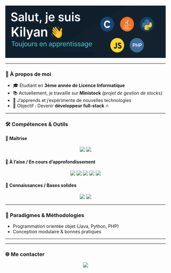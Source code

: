 <!-- Bannière d'accueil -->
<p align="center">
  <!-- <img src="https://readme-typing-svg.demolab.com?font=Fira+Code&pause=1000&color=38B2AC&center=true&width=435&lines=Salut,+je+suis+Kilyan!;Bienvenue+sur+mon+profil+GitHub!" alt="Typing SVG" /> -->
  <img src="https://github.com/donneger-k/donneger-k/raw/main/banniereGithub.png" alt="Bienvenue !" />
</p>

---

### 🚀 À propos de moi
- 🎓 Étudiant en **3ème année de Licence Informatique**
- 📚 Actuellement, je travaille sur **Ministock** *(projet de gestion de stocks)*
- 🌱 J’apprends et j’expérimente de nouvelles technologies
- 🎯 Objectif : Devenir **développeur full-stack** 🔥

---

### 🛠️ Compétences & Outils


#### 💪 Maîtrise
<p align="center">
  <img src="https://img.shields.io/badge/Java-ED8B00?style=for-the-badge&logo=openjdk&logoColor=white" />
  <img src="https://img.shields.io/badge/Python-3670A0?style=for-the-badge&logo=python&logoColor=ffdd54" />
</p>

#### 🧩 À l’aise / En cours d’approfondissement
<p align="center">
  <img src="https://img.shields.io/badge/C-00599C?style=for-the-badge&logo=c&logoColor=white" />
  <img src="https://img.shields.io/badge/HTML5-E34F26?style=for-the-badge&logo=html5&logoColor=white" />
  <img src="https://img.shields.io/badge/CSS3-1572B6?style=for-the-badge&logo=css3&logoColor=white" />
  <img src="https://img.shields.io/badge/JavaScript-F7DF1E?style=for-the-badge&logo=javascript&logoColor=black" />
  <img src="https://img.shields.io/badge/PHP-777BB4?style=for-the-badge&logo=php&logoColor=white" />
</p>

#### 🌱 Connaissances / Bases solides
<p align="center">
  <img src="https://img.shields.io/badge/MySQL-4479A1?style=for-the-badge&logo=mysql&logoColor=white" />
  <img src="https://img.shields.io/badge/Haskell-5e5086?style=for-the-badge&logo=haskell&logoColor=white" />
</p>

---

### 🧩 Paradigmes & Méthodologies
- Programmation orientée objet (Java, Python, PHP)
- Conception modulaire & bonnes pratiques

---
<!--
### 📌 Projet principal
💡 **Ministock** — *Application de gestion de stocks*  
🚀 Technologies utilisées : Java, Javafx, MySQL, SQLite  
📂 [Voir le projet](https://github.com/donneger-k/ministock)
-->
---

### 🌐 Me contacter
<p align="center">
  <a href="mailto:donneger.kilyan@gmail.com">
    <img src="https://img.shields.io/badge/Gmail-D14836?style=for-the-badge&logo=gmail&logoColor=white" />
  </a>
</p>

